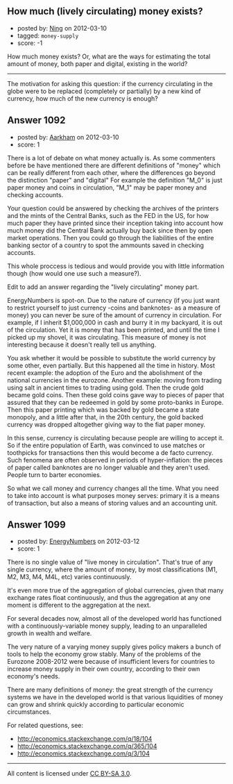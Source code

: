 ## How much (lively circulating) money exists?

- posted by: [Ning](https://stackexchange.com/users/-1/377-ning) on 2012-03-10
- tagged: `money-supply`
- score: -1

How much money exists? Or, what are the ways for estimating the total amount of money, both paper and digital, existing in the world?

----

The motivation for asking this question: if the currency circulating in the globe were to be replaced (completely or partially) by a new kind of currency, how much of the new currency is enough?


## Answer 1092

- posted by: [Aarkham](https://stackexchange.com/users/-1/769-aarkham) on 2012-03-10
- score: 1

There is a lot of debate on what money actually is. As some commenters before be have mentioned there are different definitions of "money" which can be really different from each other, where the differences go beyond the distinction "paper" and "digital" For example the definition "M_0" is just paper money and coins in circulation, "M_1" may be paper money and checking accounts.

Your question could be answered by checking the archives of the printers and the mints of the Central Banks, such as the FED in the US, for how much paper they have printed since their inception taking into account how much money did the Central Bank actually buy back since then by open market operations. Then you could go through the liabilities of the entire banking sector of a country to spot the ammounts saved in checking accounts. 

This whole proccess is tedious and would provide you with little information though (how would one use such a measure?).


Edit to add an answer regarding the "lively circulating" money part.

EnergyNumbers is spot-on. Due to the nature of currency (if you just want to restrict yourself to just currency -coins and banknotes- as a measure of money) you can never be sure of the amount of currency in circulation. For example, if I inherit $1,000,000 in cash and burry it in my backyard, it is out of the circulation. Yet it is money that has been printed, and until the time I picked up my shovel, it was circulating. This measure of money is not interesting because it doesn't really tell us anything.

You ask whether it would be possible to substitute the world currency by some other, even partially. But this happened all the time in history. Most recent example: the adoption of the Euro and the abolishment of the national currencies in the eurozone. Another example: moving from trading using salt in ancient times to trading using gold. Then the crude gold became gold coins. Then these gold coins gave way to pieces of paper that assured that they can be redeemed in gold by some proto-banks in Europe. Then this paper printing which was backed by gold became a state monopoly, and a little after that, in the 20th century, the gold backed currency was dropped altogether giving way to the fiat paper money.

In this sense, currency is circulating because people are willing to accept it. So if the entire population of Earth, was convinced to use matches or toothpicks for transactions then this would become a de facto currency. Such fenomena are often observed in periods of hyper-inflation: the pieces of paper called banknotes are no longer valuable and they aren't used. People turn to barter economies.

So what we call money and currency changes all the time. What you need to take into account is what purposes money serves: primary it is a means of transaction, but also a means of storing values and an accounting unit.



 


## Answer 1099

- posted by: [EnergyNumbers](https://stackexchange.com/users/-1/104-energynumbers) on 2012-03-12
- score: 1

There is no single value of "live money in circulation". That's true of any single currency, where the amount of money, by most classifications (M1, M2, M3, M4, M4L, etc) varies continuously.

It's even more true of the aggregation of global currencies, given that many exchange rates float continuously, and thus the aggregation at any one moment is different to the aggregation at the next.

For several decades now, almost all of the developed world has functioned with a continuously-variable money supply, leading to an unparalleled growth in wealth and welfare.

The very nature of a varying money supply gives policy makers a bunch of tools to help the economy grow stably.  Many of the problems of the Eurozone 2008-2012 were because of insufficient levers for countries to increase money supply in their own country, according to their own economy's needs.

There are many definitions of money: the great strength of the currency systems we have in the developed world is that various liquidities of money can grow and shrink quickly according to particular economic circumstances.

For related questions, see:

 - http://economics.stackexchange.com/q/18/104
 - http://economics.stackexchange.com/q/365/104
 - http://economics.stackexchange.com/q/3/104



---

All content is licensed under [CC BY-SA 3.0](https://creativecommons.org/licenses/by-sa/3.0/).
